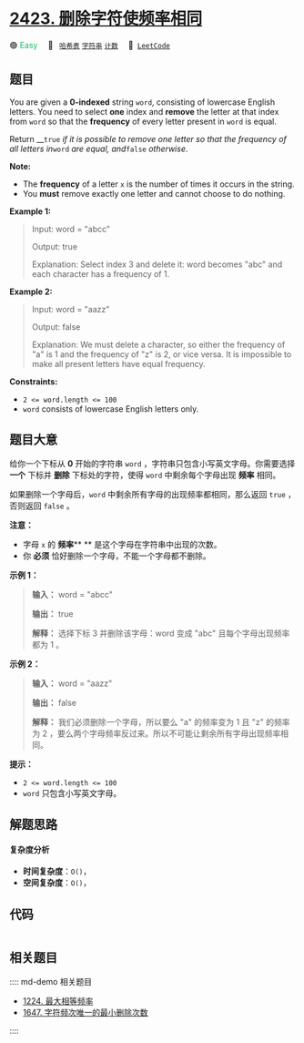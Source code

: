# [2423. 删除字符使频率相同](https://leetcode.com/problems/remove-letter-to-equalize-frequency)

🟢 <font color=#15bd66>Easy</font>&emsp; 🔖&ensp; [`哈希表`](/leetcode/outline/tag/hash-table.md) [`字符串`](/leetcode/outline/tag/string.md) [`计数`](/leetcode/outline/tag/counting.md)&emsp; 🔗&ensp;[`LeetCode`](https://leetcode.com/problems/remove-letter-to-equalize-frequency)


## 题目

You are given a **0-indexed** string `word`, consisting of lowercase English
letters. You need to select **one** index and **remove** the letter at that
index from `word` so that the **frequency** of every letter present in `word`
is equal.

Return __`true` _if it is possible to remove one letter so that the frequency
of all letters in_`word` _are equal, and_`false` _otherwise_.

**Note:**

  * The **frequency** of a letter `x` is the number of times it occurs in the string.
  * You **must** remove exactly one letter and cannot choose to do nothing.



**Example 1:**

> Input: word = "abcc"
> 
> Output: true
> 
> Explanation: Select index 3 and delete it: word becomes "abc" and each character has a frequency of 1.

**Example 2:**

> Input: word = "aazz"
> 
> Output: false
> 
> Explanation: We must delete a character, so either the frequency of "a" is 1 and the frequency of "z" is 2, or vice versa. It is impossible to make all present letters have equal frequency.

**Constraints:**

  * `2 <= word.length <= 100`
  * `word` consists of lowercase English letters only.


## 题目大意

给你一个下标从 **0**  开始的字符串 `word` ，字符串只包含小写英文字母。你需要选择 **一个**  下标并 **删除**  下标处的字符，使得
`word` 中剩余每个字母出现 **频率**  相同。

如果删除一个字母后，`word` 中剩余所有字母的出现频率都相同，那么返回 `true` ，否则返回 `false` 。

**注意：**

  * 字母 `x` 的 **频率**** ** 是这个字母在字符串中出现的次数。
  * 你 **必须**  恰好删除一个字母，不能一个字母都不删除。



**示例 1：**

> 
> 
> 
> 
> 
> **输入：** word = "abcc"
> 
> **输出：** true
> 
> **解释：** 选择下标 3 并删除该字母：word 变成 "abc" 且每个字母出现频率都为 1 。
> 
> 

**示例 2：**

> 
> 
> 
> 
> 
> **输入：** word = "aazz"
> 
> **输出：** false
> 
> **解释：** 我们必须删除一个字母，所以要么 "a" 的频率变为 1 且 "z" 的频率为 2 ，要么两个字母频率反过来。所以不可能让剩余所有字母出现频率相同。
> 
> 



**提示：**

  * `2 <= word.length <= 100`
  * `word` 只包含小写英文字母。


## 解题思路

#### 复杂度分析

- **时间复杂度**：`O()`，
- **空间复杂度**：`O()`，

## 代码

```javascript

```

## 相关题目

:::: md-demo 相关题目
- [1224. 最大相等频率](https://leetcode.com/problems/maximum-equal-frequency)
- [1647. 字符频次唯一的最小删除次数](https://leetcode.com/problems/minimum-deletions-to-make-character-frequencies-unique)

::::
